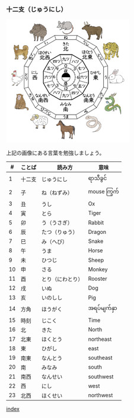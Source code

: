 ### 十二支（じゅうにし）

![十二支](2024_image/jyuunishi.png)

上記の画像にある言葉を勉強しましょう。

|#| ことば |　読み方  | 意味 |
|-| ----- | ------- | ---- |
|1|十二支   | じゅうにし | ရာသီခွင်|
|2| 子  | ね（ねずみ）　 |mouse ကြွက်|
|3| 丑  | うし |Ox |
|4| 寅  | とら |Tiger |
|5| 卯  | う（うさぎ）| Rabbit |
|6| 辰  | たつ（りゅう）| Dragon |
|7| 巳  | み（へび）|Snake |
|8| 午  | うま |Horse |
|9| 未  | ひつじ |Sheep |
|10| 申  | さる | Monkey |
|11| 酉  | とり（にわとり）|Rooster |
|12| 戌  | いぬ　|Dog |
|13| 亥  | いのしし |Pig |
|14| 方角 | ほうがく | အရပ်မျက်နှာ|
|15| 時刻 | じこく　 | Time |
|16| 北  | きた　 |North |
|17| 北東 | ほくとう　 | northeast |
|18| 東  | ひがし　 | east |
|19| 南東 | なんとう　 |southeast |
|20| 南  | みなみ　 |south |
|21| 南西 |なんせい |southwest |
|22| 西  | にし |west |
|23| 北西 | ほくせい |northwest |

[index](index.md)